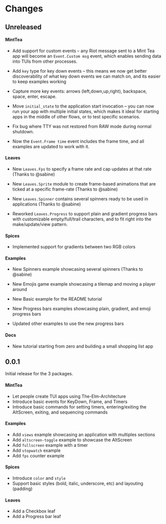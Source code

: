 # Changes

## Unreleased

#### MintTea

* Add support for custom events – any Riot message sent to a Mint Tea app will
  become an `Event.Custom msg` event, which enables sending data into TUIs from
  other processes.

* Add `key` type for key down events – this means we now get better
  discoverability of what key down events we can match on, and its easier to
  keep examples working

* Capture more key events: arrows (left,down,up,right), backspace, space,
  enter, escape.

* Move `initial_state` to the application start invocation – you can now run
  your app with multiple initial states, which makes it ideal for starting apps
  in the middle of other flows, or to test specific scenarios.

* Fix bug where TTY was not restored from RAW mode during normal shutdown.

* Now the `Event.Frame time` event includes the frame time, and all examples
  are updated to work with it.

#### Leaves

* New `Leaves.Fps` to specify a frame rate and cap updates at that rate (Thanks
  to @sabine)

* New `Leaves.Sprite` module to create frame-based animations that are ticked
  at a specific frame-rate (Thanks to @sabine)

* New `Leaves.Spinner` contains several spinners ready to be used in applications
  (Thanks to @sabine)

* Reworked `Leaves.Progress` to support plain and gradient
  progress bars with customizable empty/full/trail characters,
  and to fit right into the make/update/view pattern.

#### Spices

* Implemented support for gradients between two RGB colors

#### Examples

* New Spinners example showcasing several spinners (Thanks to @sabine)

* New Emojis game example showcasing a tilemap and moving a player around

* New Basic example for the README tutorial

* New Progress bars examples showcasing plain, gradient, and emoji progress bars

* Updated other examples to use the new progress bars

#### Docs

* New tutorial starting from zero and building a small shopping list app

## 0.0.1

Initial release for the 3 packages.

#### MintTea

* Let people create TUI apps using The-Elm-Architecture
* Introduce basic events for KeyDown, Frame, and Timers
* Introduce basic commands for setting timers, entering/exiting the AltScreen, exiting, and sequencing commands

#### Examples

* Add `views` example showcasing an application with multiples sections
* Add `altscreen-toggle` example to showcase the AltScreen
* Add `fullscreen` example with a timer
* Add `stopwatch` example
* Add `fps` counter example

#### Spices

* Introduce `color` and `style`
* Support basic styles (bold, italic, underscore, etc) and layouting (padding) 

#### Leaves

* Add a Checkbox leaf
* Add a Progress bar leaf
